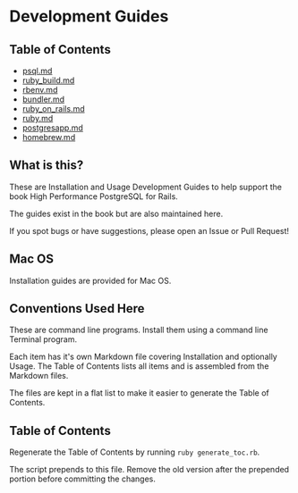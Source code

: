 # Development Guides

## Table of Contents
- [psql.md](/psql.md)
- [ruby_build.md](/ruby_build.md)
- [rbenv.md](/rbenv.md)
- [bundler.md](/bundler.md)
- [ruby_on_rails.md](/ruby_on_rails.md)
- [ruby.md](/ruby.md)
- [postgresapp.md](/postgresapp.md)
- [homebrew.md](/homebrew.md)


## What is this?

These are Installation and Usage Development Guides to help support the book High Performance PostgreSQL for Rails.

The guides exist in the book but are also maintained here.

If you spot bugs or have suggestions, please open an Issue or Pull Request!


## Mac OS

Installation guides are provided for Mac OS.


## Conventions Used Here

These are command line programs. Install them using a command line Terminal program.

Each item has it's own Markdown file covering Installation and optionally Usage. The Table of Contents lists all items and is assembled from the Markdown files.

The files are kept in a flat list to make it easier to generate the Table of Contents.

## Table of Contents

Regenerate the Table of Contents by running `ruby generate_toc.rb`.

The script prepends to this file. Remove the old version after the prepended portion before committing the changes.
